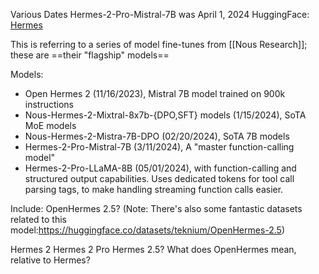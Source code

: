 Various Dates
Hermes-2-Pro-Mistral-7B was April 1, 2024
HuggingFace: [Hermes](https://huggingface.co/collections/NousResearch/hermes-650a66656fb511ba9ea86ff1)

This is referring to a series of model fine-tunes from [[Nous Research]]; these are ==their "flagship" models==

Models:
- Open Hermes 2 (11/16/2023), Mistral 7B model trained on 900k instructions
- Nous-Hermes-2-Mixtral-8x7b-{DPO,SFT} models (1/15/2024), SoTA MoE models
- Nous-Hermes-2-Mistra-7B-DPO (02/20/2024), SoTA 7B models
- Hermes-2-Pro-Mistral-7B (3/11/2024), A "master function-calling model"
- Hermes-2-Pro-LLaMA-8B (05/01/2024), with function-calling and structured output capabilities. Uses dedicated tokens for tool call parsing tags, to make handling streaming function calls easier.



Include: OpenHermes 2.5?
(Note: There's also some fantastic datasets related to this model:https://huggingface.co/datasets/teknium/OpenHermes-2.5)

Hermes 2
Hermes 2 Pro
Hermes 2.5?
What does OpenHermes mean, relative to Hermes?